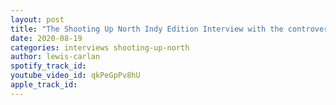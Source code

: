 ```yaml
---
layout: post
title: "The Shooting Up North Indy Edition Interview with the controversial Blaze Haram"
date: 2020-08-19
categories: interviews shooting-up-north
author: lewis-carlan
spotify_track_id: 
youtube_video_id: qkPeGpPv8hU
apple_track_id: 
---
```

